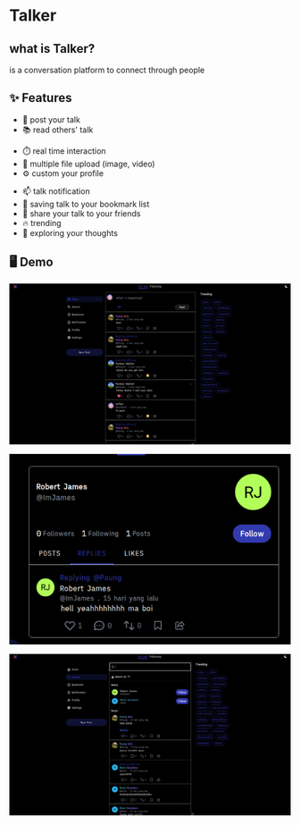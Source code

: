 # Talker 

## what is Talker?
is a conversation platform to connect through people 

## ✨ Features 
- 📝 post your talk
- 📚 read others' talk
<!-- - 💬 comment on others' talk -->
- ⏱️  real time interaction
- 📩 multiple file upload (image, video)
- ⚙️  custom your profile
<!-- - 📦 share your talk -->
- 📫 talk notification
- 📒 saving talk to your bookmark list
- 🔁 share your talk to your friends
- 🔥 trending 
- 🔎 exploring your thoughts

## 🖥️ Demo
<div align="center">
    <p><img src="https://github.com/asfung/TClient/blob/main/docs/images/home.png?raw=true"/></p>
    <p><img src="https://github.com/asfung/TClient/blob/main/docs/images/profile.png?raw=true"/></p>
    <p><img src="https://github.com/asfung/TClient/blob/main/docs/images/search.png?raw=true"/></p>
</div>

<!-- [Talker's Notification](https://github.com/asfung/TClient/tree/main/docs/images/notification.png) -->

<!-- [Talker's Explore](https://github.com/asfung/TClient/tree/main/docs/images/explore.png) -->

